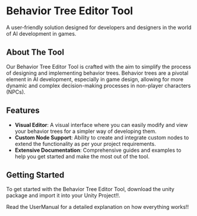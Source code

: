 # Behavior Tree Editor Tool

A user-friendly solution designed for developers and designers in the world of AI development in games.
## About The Tool

Our Behavior Tree Editor Tool is crafted with the aim to simplify the process of designing and implementing behavior trees. Behavior trees are a pivotal element in AI development, especially in game design, allowing for more dynamic and complex decision-making processes in non-player characters (NPCs).
## Features

- **Visual Editor**: A visual interface where you can easily modify and view your behavior trees for a simpler way of developing them.
- **Custom Node Support**: Ability to create and integrate custom nodes to extend the functionality as per your project requirements.
- **Extensive Documentation**: Comprehensive guides and examples to help you get started and make the most out of the tool.
## Getting Started

To get started with the Behavior Tree Editor Tool, download the unity package and import it into your Unity Project!!.

Read the UserManual for a detailed explanation on how everything works!!

